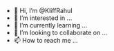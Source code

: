 - 👋 Hi, I’m @KliffRahul
- 👀 I’m interested in ...
- 🌱 I’m currently learning ...
- 💞️ I’m looking to collaborate on ...
- 📫 How to reach me ...

<!---
KliffRahul/KliffRahul is a ✨ special ✨ repository because its `README.md` (this file) appears on your GitHub profile.
You can click the Preview link to take a look at your changes.
--->
